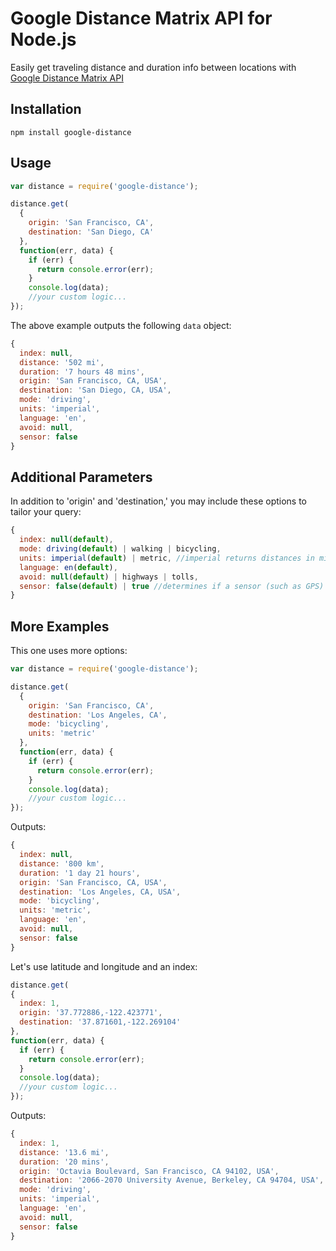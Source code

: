 # Google Distance Matrix API for Node.js
Easily get traveling distance and duration info between locations with [Google Distance Matrix API](https://developers.google.com/maps/documentation/distancematrix/)

## Installation

    npm install google-distance

## Usage
```js
var distance = require('google-distance');

distance.get(
  {
    origin: 'San Francisco, CA',
    destination: 'San Diego, CA'
  },
  function(err, data) {
    if (err) {
      return console.error(err);
    }
    console.log(data);
    //your custom logic...
});
```
The above example outputs the following `data` object:
```js
{
  index: null,
  distance: '502 mi',
  duration: '7 hours 48 mins',
  origin: 'San Francisco, CA, USA',
  destination: 'San Diego, CA, USA',
  mode: 'driving',
  units: 'imperial',
  language: 'en',
  avoid: null,
  sensor: false
}
```
## Additional Parameters
In addition to 'origin' and 'destination,' you may include these options to tailor your query:
```js
{
  index: null(default),
  mode: driving(default) | walking | bicycling,
  units: imperial(default) | metric, //imperial returns distances in miles/feet. metric in kilometers/meters.
  language: en(default),
  avoid: null(default) | highways | tolls,
  sensor: false(default) | true //determines if a sensor (such as GPS) is used to determine user location.
}
```
## More Examples
This one uses more options:
```js
var distance = require('google-distance');

distance.get(
  {
    origin: 'San Francisco, CA',
    destination: 'Los Angeles, CA',
    mode: 'bicycling',
    units: 'metric'
  },
  function(err, data) {
    if (err) {
      return console.error(err);
    }
    console.log(data);
    //your custom logic...
});
```
Outputs:
```js
{
  index: null,
  distance: '800 km',
  duration: '1 day 21 hours',
  origin: 'San Francisco, CA, USA',
  destination: 'Los Angeles, CA, USA',
  mode: 'bicycling',
  units: 'metric',
  language: 'en',
  avoid: null,
  sensor: false
}
```
Let's use latitude and longitude and an index:
```js
distance.get(
{
  index: 1,
  origin: '37.772886,-122.423771',
  destination: '37.871601,-122.269104'
},
function(err, data) {
  if (err) {
    return console.error(err);
  }
  console.log(data);
  //your custom logic...
});
```
Outputs:
```js
{
  index: 1,
  distance: '13.6 mi',
  duration: '20 mins',
  origin: 'Octavia Boulevard, San Francisco, CA 94102, USA',
  destination: '2066-2070 University Avenue, Berkeley, CA 94704, USA',
  mode: 'driving',
  units: 'imperial',
  language: 'en',
  avoid: null,
  sensor: false
}
```
